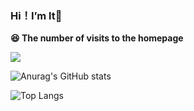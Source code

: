### Hi！I’m lt👋
**😆 The number of visits to the homepage**

[![](https://count.getloli.com/get/@ltttttttttttt.github.readme)](https://count.getloli.com/)

![Anurag's GitHub stats](https://github-readme-stats.vercel.app/api?username=ltttttttttttt&show_icons=true&theme=default&count_private=true&bg_color=30,9890e3,f6f3ff&title_color=000000)

![Top Langs](https://github-readme-stats.vercel.app/api/top-langs/?username=ltttttttttttt&count_private=true&layout=compact&bg_color=30,9890e3,f6f3ff&title_color=000000)

